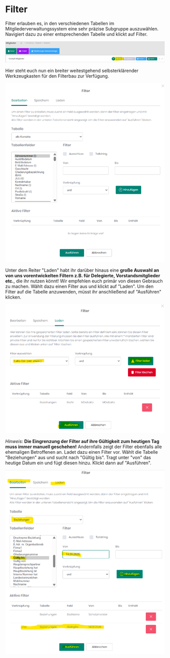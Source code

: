 # Filter

Filter erlauben es, in den verschiedenen Tabellen im Mitgliederverwaltungssystem eine sehr präzise Subgruppe auszuwählen. Navigiert dazu zu einer entsprechenden Tabelle und klickt auf Filter.

![](/static/graphicsmvs/1-7-filter1.png)

Hier steht euch nun ein breiter weitestgehend selbsterklärender Werkzeugkasten für den Filterbau zur Verfügung.

![](/static/graphicsmvs/1-7-filter2.png)

Unter dem Reiter "Laden" habt ihr darüber hinaus eine **große Auswahl an von uns vorentwickelten Filtern z.B. für Delegierte, Vorstandsmitglieder etc.**, die ihr nutzen könnt! Wir empfehlen euch primär von diesen Gebrauch zu machen. Wählt dazu einen Filter aus und klickt auf "Laden". Um den Filter auf die Tabelle anzuwenden, müsst ihr anschließend auf "Ausführen" klicken.

![](/static/graphicsmvs/1-7-filter3.png)

_Hinweis_: **Die Eingrenzung der Filter auf ihre Gültigkeit zum heutigen Tag muss immer manuell geschehen!** Andernfalls zeigt der Filter ebenfalls alle ehemaligen Betroffenen an. Ladet dazu einen Filter vor. Wählt die Tabelle "Beziehungen" aus und sucht nach "Gültig bis". Tragt unter "von" das heutige Datum ein und fügt diesen hinzu. Klickt dann auf "Ausführen".

![](/static/graphicsmvs/1-7-filter4.png)
